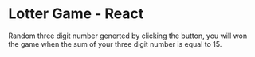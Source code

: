 # Lotter Game - React

Random three digit number generted by clicking the button, you will won the game when the sum of your three digit number is equal to 15.

